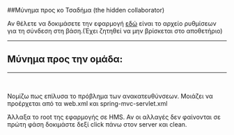 ##Μύνημα προς κο Τσαδήμα (the hidden collaborator)

Αν θέλετε να δοκιμάσετε την εφαρμογή <a href="https://drive.google.com/open?id=14oFFHAHRx43NMJCoBhLUcliE4dGbJXgx">εδώ</a> είναι το αρχείο ρυθμίσεων για τη σύνδεση στη βάση.(Έχει ζητηθεί να μην βρίσκεται στο αποθετήριο)
<hr/>


<h2>Μύνημα προς την ομάδα:</h2>
<hr/>
<br/>


Νομίζω πως επίλυσα το πρόβλημα των ανακατευθύνσεων. Μοιάζει να προέρχεται από τα web.xml και spring-mvc-servlet.xml

Άλλαξα το root της εφαρμογής σε HMS. Αν οι αλλαγές δεν φαίνονται σε πρώτη φάση δοκιμάστε δεξί click πάνω στον server και clean.
